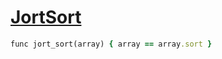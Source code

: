[1]: https://rosettacode.org/wiki/JortSort

# [JortSort][1]

```ruby
func jort_sort(array) { array == array.sort }
```

